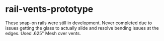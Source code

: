 # rail-vents-prototype

These snap-on rails were still in development. Never completed due to issues getting the glass to actually slide and resolve bending issues at the edges. Used .625" Mesh over vents.
